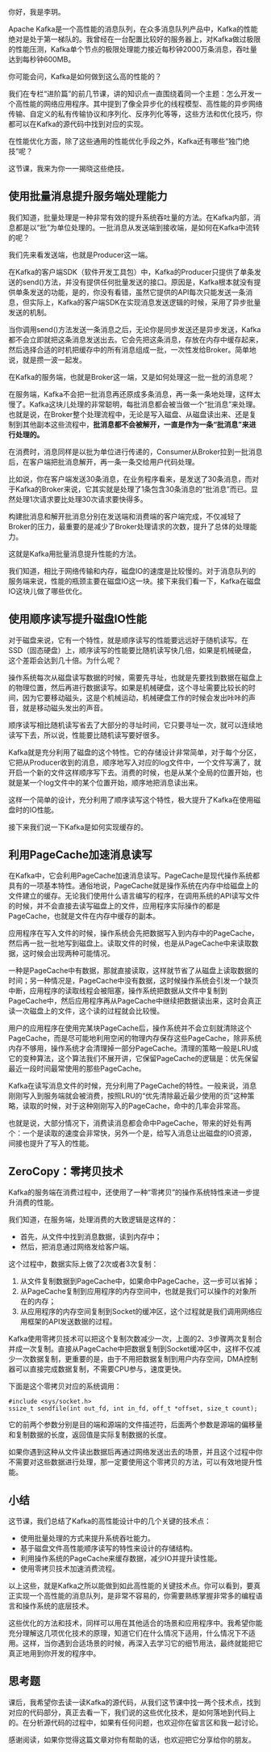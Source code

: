 你好，我是李玥。

Apache Kafka是一个高性能的消息队列，在众多消息队列产品中，Kafka的性能绝对是处于第一梯队的。我曾经在一台配置比较好的服务器上，对Kafka做过极限的性能压测，Kafka单个节点的极限处理能力接近每秒钟2000万条消息，吞吐量达到每秒钟600MB。

你可能会问，Kafka是如何做到这么高的性能的？

我们在专栏“进阶篇”的前几节课，讲的知识点一直围绕着同一个主题：怎么开发一个高性能的网络应用程序。其中提到了像全异步化的线程模型、高性能的异步网络传输、自定义的私有传输协议和序列化、反序列化等等，这些方法和优化技巧，你都可以在Kafka的源代码中找到对应的实现。

在性能优化方面，除了这些通用的性能优化手段之外，Kafka还有哪些“独门绝技”呢？

这节课，我来为你一一揭晓这些绝技。

## 使用批量消息提升服务端处理能力

我们知道，批量处理是一种非常有效的提升系统吞吐量的方法。在Kafka内部，消息都是以“批”为单位处理的。一批消息从发送端到接收端，是如何在Kafka中流转的呢？

我们先来看发送端，也就是Producer这一端。

在Kafka的客户端SDK（软件开发工具包）中，Kafka的Producer只提供了单条发送的send\(\)方法，并没有提供任何批量发送的接口。原因是，Kafka根本就没有提供单条发送的功能，是的，你没有看错，虽然它提供的API每次只能发送一条消息，但实际上，Kafka的客户端SDK在实现消息发送逻辑的时候，采用了异步批量发送的机制。

<!-- [[[read_end]]] -->

当你调用send\(\)方法发送一条消息之后，无论你是同步发送还是异步发送，Kafka都不会立即就把这条消息发送出去。它会先把这条消息，存放在内存中缓存起来，然后选择合适的时机把缓存中的所有消息组成一批，一次性发给Broker。简单地说，就是攒一波一起发。

在Kafka的服务端，也就是Broker这一端，又是如何处理这一批一批的消息呢？

在服务端，Kafka不会把一批消息再还原成多条消息，再一条一条地处理，这样太慢了。Kafka这块儿处理的非常聪明，每批消息都会被当做一个“批消息”来处理。也就是说，在Broker整个处理流程中，无论是写入磁盘、从磁盘读出来、还是复制到其他副本这些流程中，**批消息都不会被解开，一直是作为一条“批消息”来进行处理的。**

在消费时，消息同样是以批为单位进行传递的，Consumer从Broker拉到一批消息后，在客户端把批消息解开，再一条一条交给用户代码处理。

比如说，你在客户端发送30条消息，在业务程序看来，是发送了30条消息，而对于Kafka的Broker来说，它其实就是处理了1条包含30条消息的“批消息”而已。显然处理1次请求要比处理30次请求要快得多。

构建批消息和解开批消息分别在发送端和消费端的客户端完成，不仅减轻了Broker的压力，最重要的是减少了Broker处理请求的次数，提升了总体的处理能力。

这就是Kafka用批量消息提升性能的方法。

我们知道，相比于网络传输和内存，磁盘IO的速度是比较慢的。对于消息队列的服务端来说，性能的瓶颈主要在磁盘IO这一块。接下来我们看一下，Kafka在磁盘IO这块儿做了哪些优化。

## 使用顺序读写提升磁盘IO性能

对于磁盘来说，它有一个特性，就是顺序读写的性能要远远好于随机读写。在SSD（固态硬盘）上，顺序读写的性能要比随机读写快几倍，如果是机械硬盘，这个差距会达到几十倍。为什么呢？

操作系统每次从磁盘读写数据的时候，需要先寻址，也就是先要找到数据在磁盘上的物理位置，然后再进行数据读写。如果是机械硬盘，这个寻址需要比较长的时间，因为它要移动磁头，这是个机械运动，机械硬盘工作的时候会发出咔咔的声音，就是移动磁头发出的声音。

顺序读写相比随机读写省去了大部分的寻址时间，它只要寻址一次，就可以连续地读写下去，所以说，性能要比随机读写要好很多。

Kafka就是充分利用了磁盘的这个特性。它的存储设计非常简单，对于每个分区，它把从Producer收到的消息，顺序地写入对应的log文件中，一个文件写满了，就开启一个新的文件这样顺序写下去。消费的时候，也是从某个全局的位置开始，也就是某一个log文件中的某个位置开始，顺序地把消息读出来。

这样一个简单的设计，充分利用了顺序读写这个特性，极大提升了Kafka在使用磁盘时的IO性能。

接下来我们说一下Kafka是如何实现缓存的。

## 利用PageCache加速消息读写

在Kafka中，它会利用PageCache加速消息读写。PageCache是现代操作系统都具有的一项基本特性。通俗地说，PageCache就是操作系统在内存中给磁盘上的文件建立的缓存。无论我们使用什么语言编写的程序，在调用系统的API读写文件的时候，并不会直接去读写磁盘上的文件，应用程序实际操作的都是PageCache，也就是文件在内存中缓存的副本。

应用程序在写入文件的时候，操作系统会先把数据写入到内存中的PageCache，然后再一批一批地写到磁盘上。读取文件的时候，也是从PageCache中来读取数据，这时候会出现两种可能情况。

一种是PageCache中有数据，那就直接读取，这样就节省了从磁盘上读取数据的时间；另一种情况是，PageCache中没有数据，这时候操作系统会引发一个缺页中断，应用程序的读取线程会被阻塞，操作系统把数据从文件中复制到PageCache中，然后应用程序再从PageCache中继续把数据读出来，这时会真正读一次磁盘上的文件，这个读的过程就会比较慢。

用户的应用程序在使用完某块PageCache后，操作系统并不会立刻就清除这个PageCache，而是尽可能地利用空闲的物理内存保存这些PageCache，除非系统内存不够用，操作系统才会清理掉一部分PageCache。清理的策略一般是LRU或它的变种算法，这个算法我们不展开讲，它保留PageCache的逻辑是：优先保留最近一段时间最常使用的那些PageCache。

Kafka在读写消息文件的时候，充分利用了PageCache的特性。一般来说，消息刚刚写入到服务端就会被消费，按照LRU的“优先清除最近最少使用的页”这种策略，读取的时候，对于这种刚刚写入的PageCache，命中的几率会非常高。

也就是说，大部分情况下，消费读消息都会命中PageCache，带来的好处有两个：一个是读取的速度会非常快，另外一个是，给写入消息让出磁盘的IO资源，间接也提升了写入的性能。

## ZeroCopy：零拷贝技术

Kafka的服务端在消费过程中，还使用了一种“零拷贝”的操作系统特性来进一步提升消费的性能。

我们知道，在服务端，处理消费的大致逻辑是这样的：

* 首先，从文件中找到消息数据，读到内存中；
* 然后，把消息通过网络发给客户端。

这个过程中，数据实际上做了2次或者3次复制：

1.  从文件复制数据到PageCache中，如果命中PageCache，这一步可以省掉；
2.  从PageCache复制到应用程序的内存空间中，也就是我们可以操作的对象所在的内存；
3.  从应用程序的内存空间复制到Socket的缓冲区，这个过程就是我们调用网络应用框架的API发送数据的过程。

Kafka使用零拷贝技术可以把这个复制次数减少一次，上面的2、3步骤两次复制合并成一次复制。直接从PageCache中把数据复制到Socket缓冲区中，这样不仅减少一次数据复制，更重要的是，由于不用把数据复制到用户内存空间，DMA控制器可以直接完成数据复制，不需要CPU参与，速度更快。

下面是这个零拷贝对应的系统调用：

    #include <sys/socket.h>
    ssize_t sendfile(int out_fd, int in_fd, off_t *offset, size_t count);
    

它的前两个参数分别是目的端和源端的文件描述符，后面两个参数是源端的偏移量和复制数据的长度，返回值是实际复制数据的长度。

如果你遇到这种从文件读出数据后再通过网络发送出去的场景，并且这个过程中你不需要对这些数据进行处理，那一定要使用这个零拷贝的方法，可以有效地提升性能。

## 小结

这节课，我们总结了Kafka的高性能设计中的几个关键的技术点：

* 使用批量处理的方式来提升系统吞吐能力。
* 基于磁盘文件高性能顺序读写的特性来设计的存储结构。
* 利用操作系统的PageCache来缓存数据，减少IO并提升读性能。
* 使用零拷贝技术加速消费流程。

以上这些，就是Kafka之所以能做到如此高性能的关键技术点。你可以看到，要真正实现一个高性能的消息队列，是非常不容易的，你需要熟练掌握非常多的编程语言和操作系统的底层技术。

这些优化的方法和技术，同样可以用在其他适合的场景和应用程序中。我希望你能充分理解这几项优化技术的原理，知道它们在什么情况下适用，什么情况下不适用。这样，当你遇到合适场景的时候，再深入去学习它的细节用法，最终就能把它真正地用到你开发的程序中。

## 思考题

课后，我希望你去读一读Kafka的源代码，从我们这节课中找一两个技术点，找到对应的代码部分，真正去看一下，我们说的这些优化技术，是如何落地到代码上的。在分析源代码的过程中，如果有任何问题，也欢迎你在留言区和我一起讨论。

感谢阅读，如果你觉得这篇文章对你有帮助的话，也欢迎把它分享给你的朋友。